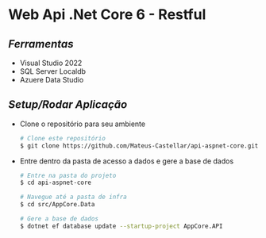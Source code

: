 # **Web Api .Net Core 6 - Restful**

## *Ferramentas*
- Visual Studio 2022
- SQL Server Localdb
- Azuere Data Studio

## *Setup/Rodar Aplicação*

- Clone o repositório para seu ambiente

  ```bash
  # Clone este repositório
  $ git clone https://github.com/Mateus-Castellar/api-aspnet-core.git
  ```
- Entre dentro da pasta de acesso a dados e gere a base de dados

  ```bash
  # Entre na pasta do projeto
  $ cd api-aspnet-core
  
  # Navegue até a pasta de infra
  $ cd src/AppCore.Data
  
  # Gere a base de dados
  $ dotnet ef database update --startup-project AppCore.API
  ```
